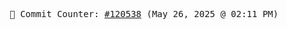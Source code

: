<p align="center">
    <samp>
        📮 Commit Counter: <a href="https://github.com/Javascript-void0/Javascript-void0/commits/main">#120538</a> (May 26, 2025 @ 02:11 PM)
    </samp>
</p>